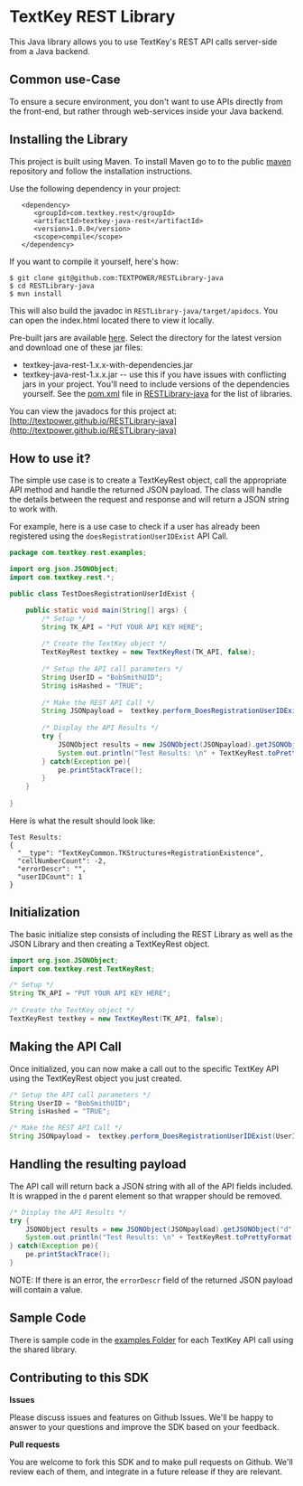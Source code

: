 TextKey REST Library
====================

This Java library allows you to use TextKey's REST API calls server-side from a Java backend.

Common use-Case
---------------

To ensure a secure environment, you don't want to use APIs directly from the front-end, but rather through web-services inside your Java backend.

Installing the Library
----------------------

This project is built using Maven. To install Maven go to to the public [maven](http://maven.apache.org/download.html) repository and follow the installation instructions.

Use the following dependency in your project:

       <dependency>
          <groupId>com.textkey.rest</groupId>
          <artifactId>textkey-java-rest</artifactId>
          <version>1.0.0</version>
          <scope>compile</scope>
       </dependency>

If you want to compile it yourself, here's how:

    $ git clone git@github.com:TEXTPOWER/RESTLibrary-java
    $ cd RESTLibrary-java
    $ mvn install

This will also build the javadoc in `RESTLibrary-java/target/apidocs`. You can open the
index.html located there to view it locally.

Pre-built jars are available [here](http://search.maven.org/XXXXX). Select the directory for the latest version and download one of these jar files:

* textkey-java-rest-1.x.x-with-dependencies.jar
* textkey-java-rest-1.x.x.jar -- use this if you have issues with conflicting jars in your project. You'll need to include versions of the dependencies yourself. See the [pom.xml](https://github.com/TEXTPOWER/RESTLibrary-java/pom.xml) file in [RESTLibrary-java](https://github.com/TEXTPOWER/RESTLibrary-java) for the list of libraries.

You can view the javadocs for this project at:
[http://textpower.github.io/RESTLibrary-java](http://textpower.github.io/RESTLibrary-java)

How to use it?
--------------

The simple use case is to create a TextKeyRest object, call the appropriate API method and handle the returned JSON payload. The class will handle the details between the request and response and will return a JSON string to work with.

For example, here is a use case to check if a user has already been registered using the `doesRegistrationUserIDExist` API Call.

```java
package com.textkey.rest.examples;

import org.json.JSONObject;
import com.textkey.rest.*;

public class TestDoesRegistrationUserIdExist {

	public static void main(String[] args) {
		/* Setup */
		String TK_API = "PUT YOUR API KEY HERE";
		
		/* Create the TextKey object */
		TextKeyRest textkey = new TextKeyRest(TK_API, false);
		
		/* Setup the API call parameters */
		String UserID = "BobSmithUID";
		String isHashed = "TRUE";
		  
		/* Make the REST API Call */
		String JSONpayload =  textkey.perform_DoesRegistrationUserIDExist(UserID, isHashed);
		
		/* Display the API Results */
		try {
			JSONObject results = new JSONObject(JSONpayload).getJSONObject("d");
			System.out.println("Test Results: \n" + TextKeyRest.toPrettyFormat(results.toString()));
		} catch(Exception pe){
			pe.printStackTrace();
		} 				
	}
	
}
```

Here is what the result should look like:

	Test Results: 
	{
	  "__type": "TextKeyCommon.TKStructures+RegistrationExistence",
	  "cellNumberCount": -2,
	  "errorDescr": "",
	  "userIDCount": 1
	}

Initialization
---------------

The basic initialize step consists of including the REST Library as well as the JSON Library and then creating a TextKeyRest object.

```java
import org.json.JSONObject;
import com.textkey.rest.TextKeyRest;
```

```java
/* Setup */
String TK_API = "PUT YOUR API KEY HERE";
  
/* Create the TextKey object */
TextKeyRest textkey = new TextKeyRest(TK_API, false);
```

Making the API Call
-------------------

Once initialized, you can now make a call out to the specific TextKey API using the TextKeyRest object you just created.

```java
/* Setup the API call parameters */
String UserID = "BobSmithUID";
String isHashed = "TRUE";

/* Make the REST API Call */
String JSONpayload =  textkey.perform_DoesRegistrationUserIDExist(UserID, isHashed);
```

Handling the resulting payload
------------------------------

The API call will return back a JSON string with all of the API fields included. It is wrapped in the `d` parent element so that wrapper should be removed.

```java
/* Display the API Results */
try {
	JSONObject results = new JSONObject(JSONpayload).getJSONObject("d");
	System.out.println("Test Results: \n" + TextKeyRest.toPrettyFormat(results.toString()));
} catch(Exception pe){
	pe.printStackTrace();
} 				
```

NOTE: If there is an error, the `errorDescr` field of the returned JSON payload will contain a value.

Sample Code
-----------

There is sample code in the [examples Folder](https://github.com/TEXTPOWER/RESTLibrary-java/blob/master/src/main/java/com/textkey/rest/examples) for each TextKey API call using the shared library.

Contributing to this SDK
------------------------

**Issues**

Please discuss issues and features on Github Issues. We'll be happy to answer to your questions and improve the SDK based on your feedback.

**Pull requests**

You are welcome to fork this SDK and to make pull requests on Github. We'll review each of them, and integrate in a future release if they are relevant.
